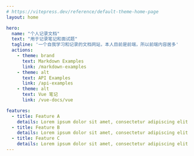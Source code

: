 ```yaml
---
# https://vitepress.dev/reference/default-theme-home-page
layout: home

hero:
  name: "个人记录文档"
  text: "用于记录笔记和面试题"
  tagline: '一个自我学习和记录的文档网站，本人目前是前端，所以前端内容居多'
  actions:
    - theme: brand
      text: Markdown Examples
      link: /markdown-examples
    - theme: alt
      text: API Examples
      link: /api-examples
    - theme: alt
      text: Vue 笔记
      link: /vue-docs/vue

features:
  - title: Feature A
    details: Lorem ipsum dolor sit amet, consectetur adipiscing elit
  - title: Feature B
    details: Lorem ipsum dolor sit amet, consectetur adipiscing elit
  - title: Feature C
    details: Lorem ipsum dolor sit amet, consectetur adipiscing elit
---
```



